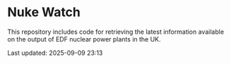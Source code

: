 # Nuke Watch

This repository includes code for retrieving the latest information available on the output of EDF nuclear power plants in the UK.

Last updated: 2025-09-09 23:13